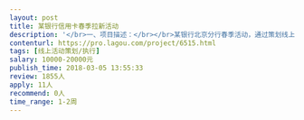 ```yaml
---                
layout: post       
title: 某银行信用卡春季拉新活动           
description: '</br>一、项目描述：</br></br>某银行北京分行春季活动，通过策划线上活动，实现信用卡新用户申请、开卡的目标，除了宣传信用卡本身权益及优惠之外，可以增加实物奖励，如购物卡，电话卡，流量卡等。</br>二、人员要求</br>1、有线上营销策划经验，有银行相关策划经验更好；</br>2、良好的沟通能力和契约精神。</br>'     
contenturl: https://pro.lagou.com/project/6515.html      
tags: [线上活动策划/执行]            
salary: 10000-20000元          
publish_time: 2018-03-05 13:55:33         
review: 1855人                   
apply: 11人                   
recommend: 0人                   
time_range: 1-2周              
---                 
```

